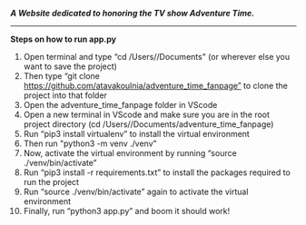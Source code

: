 ***A Website dedicated to honoring the TV show Adventure Time.***

------------------------------------

**Steps on how to run app.py**

1. Open terminal and type “cd /Users/<username>/Documents" (or wherever else you want to save the project)
2. Then type “git clone https://github.com/atavakoulnia/adventure_time_fanpage” to clone the project into that folder
3. Open the adventure_time_fanpage folder in VScode
4. Open a new terminal in VScode and make sure you are in the root project directory (cd /Users/<username>/Documents/adventure_time_fanpage)
5. Run “pip3 install virtualenv” to install the virtual environment
6. Then run "python3 -m venv ./venv”
7. Now, activate the virtual environment by running “source ./venv/bin/activate”
8. Run “pip3 install -r requirements.txt” to install the packages required to run the project
9. Run “source ./venv/bin/activate” again to activate the virtual environment
10. Finally, run “python3 app.py” and boom it should work! 